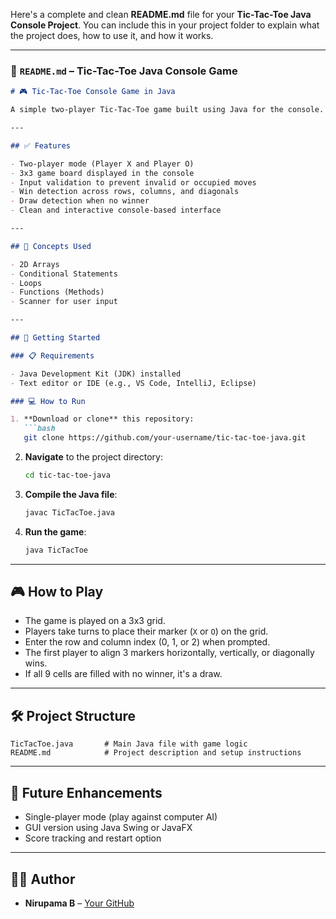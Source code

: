 Here's a complete and clean **README.md** file for your **Tic-Tac-Toe Java Console Project**. You can include this in your project folder to explain what the project does, how to use it, and how it works.

---

### 📄 `README.md` – Tic-Tac-Toe Java Console Game

````markdown
# 🎮 Tic-Tac-Toe Console Game in Java

A simple two-player Tic-Tac-Toe game built using Java for the console. This project demonstrates basic programming concepts such as arrays, loops, conditionals, and user input handling.

---

## ✅ Features

- Two-player mode (Player X and Player O)
- 3x3 game board displayed in the console
- Input validation to prevent invalid or occupied moves
- Win detection across rows, columns, and diagonals
- Draw detection when no winner
- Clean and interactive console-based interface

---

## 🧠 Concepts Used

- 2D Arrays
- Conditional Statements
- Loops
- Functions (Methods)
- Scanner for user input

---

## 🚀 Getting Started

### 📋 Requirements

- Java Development Kit (JDK) installed
- Text editor or IDE (e.g., VS Code, IntelliJ, Eclipse)

### 💻 How to Run

1. **Download or clone** this repository:
   ```bash
   git clone https://github.com/your-username/tic-tac-toe-java.git
````

2. **Navigate** to the project directory:

   ```bash
   cd tic-tac-toe-java
   ```
3. **Compile the Java file**:

   ```bash
   javac TicTacToe.java
   ```
4. **Run the game**:

   ```bash
   java TicTacToe
   ```

---

## 🎮 How to Play

* The game is played on a 3x3 grid.
* Players take turns to place their marker (`X` or `O`) on the grid.
* Enter the row and column index (0, 1, or 2) when prompted.
* The first player to align 3 markers horizontally, vertically, or diagonally wins.
* If all 9 cells are filled with no winner, it's a draw.

---

## 🛠️ Project Structure

```
TicTacToe.java       # Main Java file with game logic
README.md            # Project description and setup instructions
```

---

## 📝 Future Enhancements

* Single-player mode (play against computer AI)
* GUI version using Java Swing or JavaFX
* Score tracking and restart option

---

## 👨‍💻 Author

* **Nirupama B** – [Your GitHub](https://github.com/N-i-r-u-p-a-m-a-B)
